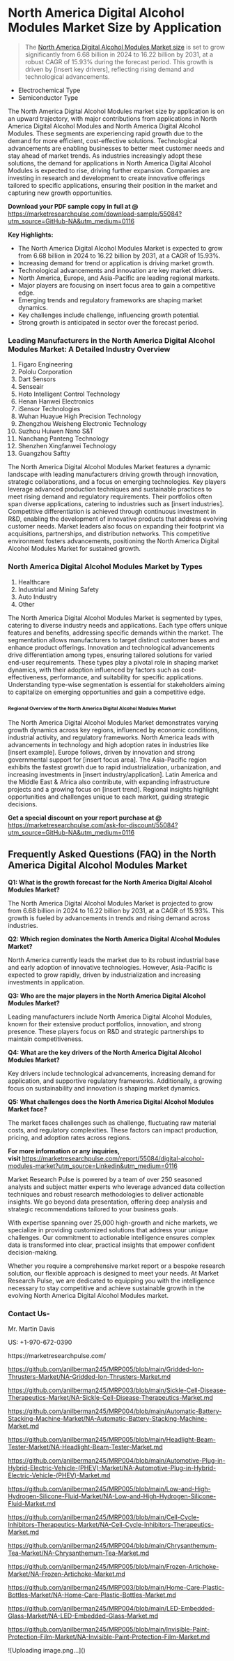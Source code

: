 <h1>North America Digital Alcohol Modules Market&nbsp;Size by Application</h1><blockquote><p>The <a href="https://marketresearchpulse.com/download-sample/55084?utm_source=GitHub-NA&amp;utm_medium=0116">North America Digital Alcohol Modules Market size</a> is set to grow significantly from 6.68 billion in 2024 to 16.22 billion by 2031, at a robust CAGR of 15.93% during the forecast period. This growth is driven by [insert key drivers], reflecting rising demand and technological advancements.</p></blockquote><ul><li>Electrochemical Type<li> Semiconductor Type</li></ul><p>The North America Digital Alcohol Modules market size by application is on an upward trajectory, with major contributions from applications in North America Digital Alcohol Modules and North America Digital Alcohol Modules. These segments are experiencing rapid growth due to the demand for more efficient, cost-effective solutions. Technological advancements are enabling businesses to better meet customer needs and stay ahead of market trends. As industries increasingly adopt these solutions, the demand for applications in North America Digital Alcohol Modules is expected to rise, driving further expansion. Companies are investing in research and development to create innovative offerings tailored to specific applications, ensuring their position in the market and capturing new growth opportunities.</p><p><strong>Download your PDF sample copy in full at @ </strong><a href="https://marketresearchpulse.com/download-sample/55084?utm_source=GitHub-NA&amp;utm_medium=0116">https://marketresearchpulse.com/download-sample/55084?utm_source=GitHub-NA&amp;utm_medium=0116</a></p><p><strong>Key Highlights: </strong></p><ul><li>The North America Digital Alcohol Modules Market is expected to grow from 6.68 billion in 2024 to 16.22 billion by 2031, at a CAGR of 15.93%.</li><li>Increasing demand for trend or application is driving market growth.</li><li>Technological advancements and innovation are key market drivers.</li><li>North America, Europe, and Asia-Pacific are leading regional markets.</li><li>Major players are focusing on insert focus area to gain a competitive edge.</li><li>Emerging trends and regulatory frameworks are shaping market dynamics.</li><li>Key challenges include challenge, influencing growth potential.</li><li>Strong growth is anticipated in sector over the forecast period.</li></ul><h3>Leading Manufacturers in the North America Digital Alcohol Modules Market: A Detailed Industry Overview</h3><ol><li>Figaro Engineering</li><li>Pololu Corporation</li><li>Dart Sensors</li><li>Senseair</li><li>Hoto Intelligent Control Technology</li><li>Henan Hanwei Electronics</li><li>iSensor Technologies</li><li>Wuhan Huayue High Precision Technology</li><li>Zhengzhou Weisheng Electronic Technology</li><li>Suzhou Huiwen Nano S&T</li><li>Nanchang Panteng Technology</li><li>Shenzhen Xingfanwei Technology</li><li>Guangzhou Saftty</li></ol><div class="flex max-w-full flex-col flex-grow"><div class="min-h-8 text-message flex w-full flex-col items-end gap-2 whitespace-normal break-words [.text-message+&amp;]:mt-5" dir="auto" data-message-author-role="assistant" data-message-id="fd8432e4-4910-450d-b182-61b7bfb0a01f" data-message-model-slug="gpt-4o"><div class="flex w-full flex-col gap-1 empty:hidden first:pt-[3px]"><div class="markdown prose w-full break-words dark:prose-invert light"><p>The North America Digital Alcohol Modules Market features a dynamic landscape with leading manufacturers driving growth through innovation, strategic collaborations, and a focus on emerging technologies. Key players leverage advanced production techniques and sustainable practices to meet rising demand and regulatory requirements. Their portfolios often span diverse applications, catering to industries such as [insert industries]. Competitive differentiation is achieved through continuous investment in R&amp;D, enabling the development of innovative products that address evolving customer needs. Market leaders also focus on expanding their footprint via acquisitions, partnerships, and distribution networks. This competitive environment fosters advancements, positioning the North America Digital Alcohol Modules Market for sustained growth.</p></div></div></div></div><h3>North America Digital Alcohol Modules Market by Types</h3><ol><li>Healthcare<li> Industrial and Mining Safety<li> Auto Industry<li> Other</li></ol><div class="flex max-w-full flex-col flex-grow"><div class="min-h-8 text-message flex w-full flex-col items-end gap-2 whitespace-normal break-words [.text-message+&amp;]:mt-5" dir="auto" data-message-author-role="assistant" data-message-id="084470be-0bb7-4664-bddf-5156b4f41249" data-message-model-slug="gpt-4o-mini"><div class="flex w-full flex-col gap-1 empty:hidden first:pt-[3px]"><div class="markdown prose w-full break-words dark:prose-invert light"><p>The North America Digital Alcohol Modules Market is segmented by types, catering to diverse industry needs and applications. Each type offers unique features and benefits, addressing specific demands within the market. The segmentation allows manufacturers to target distinct customer bases and enhance product offerings. Innovation and technological advancements drive differentiation among types, ensuring tailored solutions for varied end-user requirements. These types play a pivotal role in shaping market dynamics, with their adoption influenced by factors such as cost-effectiveness, performance, and suitability for specific applications. Understanding type-wise segmentation is essential for stakeholders aiming to capitalize on emerging opportunities and gain a competitive edge.</p></div></div></div></div><h3><span style="font-size: 11px;">Regional Overview of the North America Digital Alcohol Modules Market</span></h3><div class="flex max-w-full flex-col flex-grow"><div class="min-h-8 text-message flex w-full flex-col items-end gap-2 whitespace-normal break-words [.text-message+&amp;]:mt-5" dir="auto" data-message-author-role="assistant" data-message-id="e9038762-ce64-4e30-91c9-9bd413514231" data-message-model-slug="gpt-4o-mini"><div class="flex w-full flex-col gap-1 empty:hidden first:pt-[3px]"><div class="markdown prose w-full break-words dark:prose-invert light"><p>The North America Digital Alcohol Modules Market demonstrates varying growth dynamics across key regions, influenced by economic conditions, industrial activity, and regulatory frameworks. North America leads with advancements in technology and high adoption rates in industries like [insert example]. Europe follows, driven by innovation and strong governmental support for [insert focus area]. The Asia-Pacific region exhibits the fastest growth due to rapid industrialization, urbanization, and increasing investments in [insert industry/application]. Latin America and the Middle East &amp; Africa also contribute, with expanding infrastructure projects and a growing focus on [insert trend]. Regional insights highlight opportunities and challenges unique to each market, guiding strategic decisions.</p></div></div></div></div><p><strong>Get a special discount on your report purchase at @ </strong><a href="https://marketresearchpulse.com/ask-for-discount/55084?utm_source=GitHub-NA&amp;utm_medium=0116">https://marketresearchpulse.com/ask-for-discount/55084?utm_source=GitHub-NA&amp;utm_medium=0116</a></p><h2>Frequently Asked Questions (FAQ) in the North America Digital Alcohol Modules Market</h2><p><strong>Q1: What is the growth forecast for the North America Digital Alcohol Modules Market?</strong></p><p>The North America Digital Alcohol Modules Market is projected to grow from 6.68 billion in 2024 to 16.22 billion by 2031, at a CAGR of 15.93%. This growth is fueled by advancements in trends and rising demand across industries.</p><p><strong>Q2: Which region dominates the North America Digital Alcohol Modules Market?</strong></p><p>North America currently leads the market due to its robust industrial base and early adoption of innovative technologies. However, Asia-Pacific is expected to grow rapidly, driven by industrialization and increasing investments in application.</p><p><strong>Q3: Who are the major players in the North America Digital Alcohol Modules Market?</strong></p><p>Leading manufacturers include North America Digital Alcohol Modules, known for their extensive product portfolios, innovation, and strong presence. These players focus on R&amp;D and strategic partnerships to maintain competitiveness.</p><p><strong>Q4: What are the key drivers of the North America Digital Alcohol Modules Market?</strong></p><p>Key drivers include technological advancements, increasing demand for application, and supportive regulatory frameworks. Additionally, a growing focus on sustainability and innovation is shaping market dynamics.</p><p><strong>Q5: What challenges does the North America Digital Alcohol Modules Market face?</strong></p><p>The market faces challenges such as challenge, fluctuating raw material costs, and regulatory complexities. These factors can impact production, pricing, and adoption rates across regions.</p><p><strong>For more information or any inquiries, visit&nbsp;</strong><a href="https://marketresearchpulse.com/report/55084/digital-alcohol-modules-market?utm_source=Linkedin&utm_medium=0116">https://marketresearchpulse.com/report/55084/digital-alcohol-modules-market?utm_source=Linkedin&utm_medium=0116</a></p><p>Market Research Pulse is powered by a team of over 250 seasoned analysts and subject matter experts who leverage advanced data collection techniques and robust research methodologies to deliver actionable insights. We go beyond data presentation, offering deep analysis and strategic recommendations tailored to your business goals.</p><p>With expertise spanning over 25,000 high-growth and niche markets, we specialize in providing customized solutions that address your unique challenges. Our commitment to actionable intelligence ensures complex data is transformed into clear, practical insights that empower confident decision-making.</p><p>Whether you require a comprehensive market report or a bespoke research solution, our flexible approach is designed to meet your needs. At Market Research Pulse, we are dedicated to equipping you with the intelligence necessary to stay competitive and achieve sustainable growth in the evolving North America Digital Alcohol Modules market.</p><h3><strong>Contact Us-</strong></h3><p>Mr. Martin Davis</p><p>US: +1-970-672-0390</p><p>https://marketresearchpulse.com/</p><p><a href="https://github.com/anilberman245/MRP005/blob/main/Gridded-Ion-Thrusters-Market/NA-Gridded-Ion-Thrusters-Market.md">https://github.com/anilberman245/MRP005/blob/main/Gridded-Ion-Thrusters-Market/NA-Gridded-Ion-Thrusters-Market.md</a></p><p><a href="https://github.com/anilberman245/MRP003/blob/main/Sickle-Cell-Disease-Therapeutics-Market/NA-Sickle-Cell-Disease-Therapeutics-Market.md">https://github.com/anilberman245/MRP003/blob/main/Sickle-Cell-Disease-Therapeutics-Market/NA-Sickle-Cell-Disease-Therapeutics-Market.md</a></p><p><a href="https://github.com/anilberman245/MRP004/blob/main/Automatic-Battery-Stacking-Machine-Market/NA-Automatic-Battery-Stacking-Machine-Market.md">https://github.com/anilberman245/MRP004/blob/main/Automatic-Battery-Stacking-Machine-Market/NA-Automatic-Battery-Stacking-Machine-Market.md</a></p><p><a href="https://github.com/anilberman245/MRP005/blob/main/Headlight-Beam-Tester-Market/NA-Headlight-Beam-Tester-Market.md">https://github.com/anilberman245/MRP005/blob/main/Headlight-Beam-Tester-Market/NA-Headlight-Beam-Tester-Market.md</a></p><p><a href="https://github.com/anilberman245/MRP004/blob/main/Automotive-Plug-in-Hybrid-Electric-Vehicle-(PHEV)-Market/NA-Automotive-Plug-in-Hybrid-Electric-Vehicle-(PHEV)-Market.md">https://github.com/anilberman245/MRP004/blob/main/Automotive-Plug-in-Hybrid-Electric-Vehicle-(PHEV)-Market/NA-Automotive-Plug-in-Hybrid-Electric-Vehicle-(PHEV)-Market.md</a></p><p><a href="https://github.com/anilberman245/MRP005/blob/main/Low-and-High-Hydrogen-Silicone-Fluid-Market/NA-Low-and-High-Hydrogen-Silicone-Fluid-Market.md">https://github.com/anilberman245/MRP005/blob/main/Low-and-High-Hydrogen-Silicone-Fluid-Market/NA-Low-and-High-Hydrogen-Silicone-Fluid-Market.md</a></p><p><a href="https://github.com/anilberman245/MRP003/blob/main/Cell-Cycle-Inhibitors-Therapeutics-Market/NA-Cell-Cycle-Inhibitors-Therapeutics-Market.md">https://github.com/anilberman245/MRP003/blob/main/Cell-Cycle-Inhibitors-Therapeutics-Market/NA-Cell-Cycle-Inhibitors-Therapeutics-Market.md</a></p><p><a href="https://github.com/anilberman245/MRP004/blob/main/Chrysanthemum-Tea-Market/NA-Chrysanthemum-Tea-Market.md">https://github.com/anilberman245/MRP004/blob/main/Chrysanthemum-Tea-Market/NA-Chrysanthemum-Tea-Market.md</a></p><p><a href="https://github.com/anilberman245/MRP005/blob/main/Frozen-Artichoke-Market/NA-Frozen-Artichoke-Market.md">https://github.com/anilberman245/MRP005/blob/main/Frozen-Artichoke-Market/NA-Frozen-Artichoke-Market.md</a></p><p><a href="https://github.com/anilberman245/MRP003/blob/main/Home-Care-Plastic-Bottles-Market/NA-Home-Care-Plastic-Bottles-Market.md">https://github.com/anilberman245/MRP003/blob/main/Home-Care-Plastic-Bottles-Market/NA-Home-Care-Plastic-Bottles-Market.md</a></p><p><a href="https://github.com/anilberman245/MRP004/blob/main/LED-Embedded-Glass-Market/NA-LED-Embedded-Glass-Market.md">https://github.com/anilberman245/MRP004/blob/main/LED-Embedded-Glass-Market/NA-LED-Embedded-Glass-Market.md</a></p><p><a href="https://github.com/anilberman245/MRP005/blob/main/Invisible-Paint-Protection-Film-Market/NA-Invisible-Paint-Protection-Film-Market.md">https://github.com/anilberman245/MRP005/blob/main/Invisible-Paint-Protection-Film-Market/NA-Invisible-Paint-Protection-Film-Market.md</a></p>
![Uploading image.png…]()
